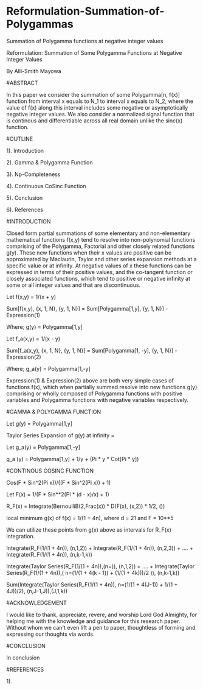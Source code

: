 # Reformulation-Summation-of-Polygammas
Summation of Polygamma functions at negative integer values












Reformulation: Summation of Some Polygamma Functions at Negative Integer Values

By Alli-Smith Mayowa










#ABSTRACT



In this paper we consider the summation of some Polygamma[n, f(x)] function from interval x equals to N_1 to interval x equals to N_2, where the value of f(x) along this interval includes some negative or asymptotically negative integer values. We also consider a normalized signal function that is continous and differentiable across all real domain unlike the sinc(x) function.





#OUTLINE



1). Introduction 

2). Gamma & Polygamma Function

3). Np-Completeness

4). Continuous CoSinc Function 

5). Conclusion

6). References




























#INTRODUCTION



Closed form partial summations of some elementary and non-elementary mathematical functions f(x,y) tend to resolve into non-polynomial functions comprising of the Polygamma, Factorial and other closely related functions g(y). These new functions when their x values are positive can be approximated by Maclaurin, Taylor and other series expansion methods at a specific value or at infinity. At negative values of x these functions can be expressed in terms of their positive values, and the co-tangent function or closely associated functions, which tend to positive or negative infinity at some or all integer values and that are discontinuous.

Let f(x,y) = 1/(x + y)

Sum[f(x,y), {x, 1, N}, {y, 1, N}] = Sum[Polygamma[1,y], {y, 1, N}] - Expression(1)

Where; g(y) = Polygamma[1,y]


Let f_a(x,y) = 1/(x - y)

Sum[f_a(x,y), {x, 1, N}, {y, 1, N}] = Sum[Polygamma[1, -y], {y, 1, N}] - Expression(2)

Where; g_a(y) = Polygamma[1,-y]


Expression(1) & Expression(2) above are both very simple cases of functions f(x), which when partially summed resolve into new functions g(y) comprising or wholly composed of Polygamma functions with positive variables and Polygamma functions with negative variables respectively.











#GAMMA & POLYGAMMA FUNCTION



Let g(y) = Polygamma[1,y]

Taylor Series Expansion of g(y) at infinity = 


Let g_a(y) = Polygamma[1,-y]

g_a (y) = Polygamma[1,y] + 1/y + (Pi * y * Cot[Pi * y])





#CONTINOUS COSINC FUNCTION 



Cos(F * Sin^2(Pi x))/((F * Sin^2(Pi x)) + 1)

Let F(x) = 1/(F * Sin**2(Pi * (d - x)/x) + 1)

R_F(x) = Integrate(BernoulliB(2,Frac(x)) * D(F(x), (x,2)) * 1/2, ())

local minimum g(x) of f(x) = 1/(1 + 4n), where d = 21 and F = 10**5

We can utilize these points from g(x) above as intervals for R_F(x) integration.

Integrate(R_F(1/(1 + 4n)), (n,1,2)) + Integrate(R_F(1/(1 + 4n)), (n,2,3)) + .... + Integrate(R_F(1/(1 + 4n)), (n,k-1,k))

Integrate(Taylor Series(R_F(1/(1 + 4n)),(n=)), (n,1,2)) + .... + Integrate(Taylor Series(R_F(1/(1 + 4n)),( n=(1/(1 + 4(k - 1)) + (1/(1 + 4k)))/2 )), (n,k-1,k))

Sum(Integrate(Taylor Series(R_F(1/(1 + 4n)), n=(1/(1 + 4(J-1)) + 1/(1 + 4J))/2), (n,J-1,J)),(J,1,k))





#ACKNOWLEDGEMENT



I would like to thank, appreciate, revere, and worship Lord God Almighty, for helping me with the knowledge and guidance for this research paper. Without whom we can't even lift a pen to paper, thoughtless of forming and expressing our thoughts via words.










#CONCLUSION 



In conclusion











#REFERENCES



1).

